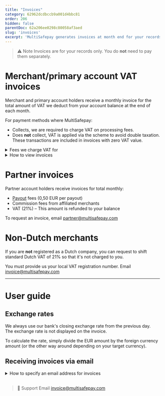```yaml
---
title: "Invoices"
category: 62962dcdbccb9a001d4bbc81
order: 206
hidden: false
parentDoc: 62a206ee0298c80058af3aed
slug: 'invoices'
excerpt: 'MultiSafepay generates invoices at month end for your records.'
---
```

> ⚠️ Note
> Invoices are for your records only. You do **not** need to pay them separately. 

# Merchant/primary account VAT invoices

Merchant and primary account holders receive a monthly invoice for the total amount of VAT we deduct from your account balance at the end of each month.

For payment methods where MultiSafepay:

- Collects, we are required to charge VAT on processing fees.
- Does **not** collect, VAT is applied via the scheme to avoid double taxation. These transactions are included in invoices with zero VAT value.

<details id="fees-we-charge-vat-for">
<summary>Fees we charge VAT for</summary>
<br>

| Type of fee | When charged |
|---|---|
| Bank fees | At month end |
| [Interchange++](/interchange/) | At month end |
| Payout fees | During processing |
| Refund fees <br> (Separated into collecting and non-collecting orders) | During processing |
| Transaction fees | During processing |
<br>

**Note:** The transaction fee total is the sum of all processed and completed transactions within a specified timeframe _plus_ the universal transaction fee agreed when you created an account with MultiSafepay).

</details> 

<details id="how-to-view-invoices">
<summary>How to view invoices</summary>
<br>

To view VAT invoices in your [MultiSafepay dashboard](https://merchant.multisafepay.com), go to **Finance** > **Invoices**. 

</details> 

# Partner invoices

Partner account holders receive invoices for total monthly:

- [Payout](/payouts/) fees (0,50 EUR per payout)
- Commission fees from affiliated merchants
- VAT (21%) – This amount is refunded to your balance

To request an invoice, email <partner@multisafepay.com>

# Non-Dutch merchants 

If you are **not** registered as a Dutch company, you can request to shift standard Dutch VAT of 21% so that it's not charged to you. 

You must provide us your local VAT registration number. Email <invoice@multisafepay.com>
<br>

___

# User guide

## Exchange rates

We always use our bank's closing exchange rate from the previous day.  
The exchange rate is not displayed on the invoice. 

To calculate the rate, simply divide the EUR amount by the foreign currency amount (or the other way around depending on your target currency).

## Receiving invoices via email

<details id=“how-to-specify-email-address-for-invoices”>
<summary>How to specify an email address for invoices</summary>
<br>

To specify an email address for MultiSafepay to send invoices to, follow these steps:

1. Sign in to your [MultiSafepay dashboard](https://merchant.multisafepay.com).
2. From the list in the right hand corner of your screen, click **Contact details**. 
3. In the **Financial email** field, enter the email address.
4. Click **Save**. 

If you do not specify an email address, we use the main business email address provided in your account.
</details>
<br>

> 💬  Support
> Email <invoice@multisafepay.com>